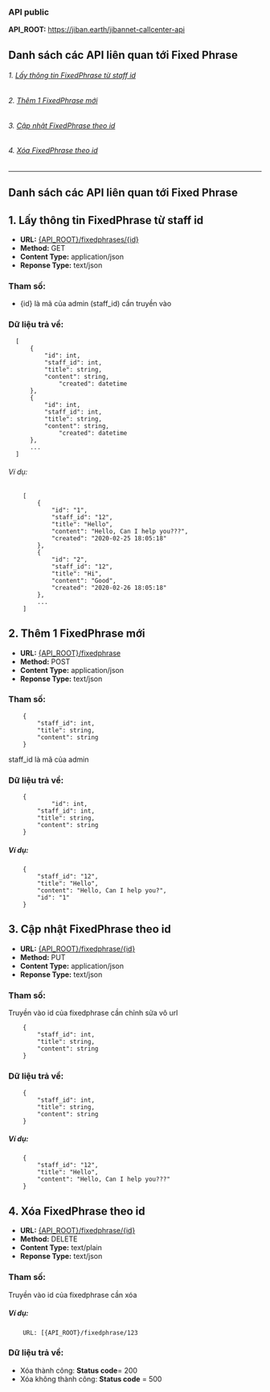 ### API public

**API_ROOT:** https://jiban.earth/jibannet-callcenter-api

## Danh sách các API liên quan tới Fixed Phrase
###### 1. [Lấy thông tin FixedPhrase từ staff id](#1-lấy-thông-tin-fixedphrase-từ-staff-id-1)
###### 2. [Thêm 1 FixedPhrase mới](#2-thêm-1-fixedphrase-mới-1)
###### 3. [Cập nhật FixedPhrase theo id](#3-cập-nhật-fixedphrase-theo-id-1)
###### 4. [Xóa FixedPhrase theo id](#4-xóa-fixedphrase-theo-id-1)

**********************************

## Danh sách các API liên quan tới Fixed Phrase


## <a name="1"></a>1. Lấy thông tin FixedPhrase từ staff id
* **URL:** [{API_ROOT}/fixedphrases/{id}](#)
* **Method:** GET
* **Content Type:** application/json
* **Reponse Type:** text/json

### Tham số:
* {id} là mã của admin (staff_id) cần truyền vào

### Dữ liệu trả về:
    
  ```
	[
	    {
			"id": int,
			"staff_id": int,
			"title": string,
			"content": string,
        		"created": datetime
	    },
	    {
			"id": int,
			"staff_id": int,
			"title": string,
			"content": string,
        		"created": datetime
	    },
	    ...
	]
  ```

###### Ví dụ:
```
	[
	    {
			"id": "1",
			"staff_id": "12",
			"title": "Hello",
			"content": "Hello, Can I help you???",
			"created": "2020-02-25 18:05:18"
	    },
	    {
			"id": "2",
			"staff_id": "12",
			"title": "Hi",
			"content": "Good",
			"created": "2020-02-26 18:05:18"
	    },
	    ...
	]
  ```

## <a name="2"></a>2. Thêm 1 FixedPhrase mới
* **URL:** [{API_ROOT}/fixedphrase](#)
* **Method:** POST
* **Content Type:** application/json
* **Reponse Type:** text/json

### Tham số:
```
	{
		"staff_id": int,
		"title": string,
		"content": string
	}
```
staff_id là mã của admin

### Dữ liệu trả về:
```
	{
	    	"id": int,
		"staff_id": int,
		"title": string,
		"content": string
	}
```

##### Ví dụ: 
```
	{
		"staff_id": "12",
		"title": "Hello",
		"content": "Hello, Can I help you?",
		"id": "1"
	}
```

## <a name="3"></a>3. Cập nhật FixedPhrase theo id
* **URL:** [{API_ROOT}/fixedphrase/{id}](#)
* **Method:** PUT
* **Content Type:** application/json
* **Reponse Type:** text/json

### Tham số:
Truyền vào id của fixedphrase cần chỉnh sửa vô url
```
	{
		"staff_id": int,
		"title": string,
		"content": string
	}
```

### Dữ liệu trả về:
```
	{
		"staff_id": int,
		"title": string,
		"content": string
	}
```

##### Ví dụ: 
```
	{
		"staff_id": "12",
		"title": "Hello",
		"content": "Hello, Can I help you???"
	}
```

## <a name="4"></a>4. Xóa FixedPhrase theo id
* **URL:** [{API_ROOT}/fixedphrase/{id}](#)
* **Method:** DELETE
* **Content Type:** text/plain
* **Reponse Type:** text/json

### Tham số:
Truyền vào id của fixedphrase cần xóa


##### Ví dụ: 
		URL: [{API_ROOT}/fixedphrase/123

### Dữ liệu trả về:
- Xóa thành công: **Status code**= 200
- Xóa không thành công: **Status code** = 500
